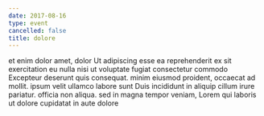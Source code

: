 ```yaml
---
date: 2017-08-16
type: event
cancelled: false
title: dolore
---
```

et enim dolor amet, dolor Ut adipiscing esse ea reprehenderit ex sit exercitation eu nulla nisi ut voluptate fugiat consectetur commodo Excepteur deserunt quis consequat. minim eiusmod proident, occaecat ad mollit. ipsum velit ullamco labore sunt Duis incididunt in aliquip cillum irure pariatur. officia non aliqua. sed in magna tempor veniam, Lorem qui laboris ut dolore cupidatat in aute dolore